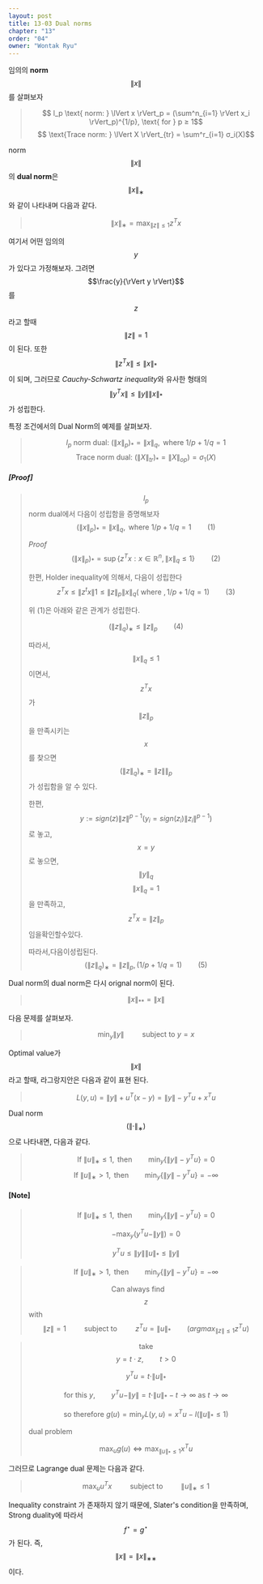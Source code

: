 ```yaml
---
layout: post
title: 13-03 Dual norms
chapter: "13"
order: "04"
owner: "Wontak Ryu"
---
```


임의의 **norm** $$\| x \|$$를 살펴보자

> $$ l_p \text{ norm: } \lVert x \rVert_p = (\sum^n_{i=1} \rVert x_i \rVert_p)^{1/p}, \text{ for } p ≥ 1$$
> $$ \text{Trace norm: } \lVert X \rVert_{tr} = \sum^r_{i=1} σ_i(X)$$


norm $$\lVert x \rVert$$의 **dual norm**은 $$\lVert x \rVert_{∗}$$와 같이 나타내며 다음과 같다.
 >$$\lVert x \rVert_{∗} = \max_{\lVert z \rVert ≤1} z^Tx$$

   
여기서 어떤 임의의 $$y$$가 있다고 가정해보자. 그려면 $$\frac{y}{\rVert y \rVert}$$를 $$z$$라고 할때 $$\rVert z \rVert = 1$$이 된다. 또한 $$\rVert z^Tx \rVert \le \rVert x \rVert_{*} $$이 되며,
그러므로 *Cauchy-Schwartz inequality*와 유사한 형태의 $$ \rVert y^Tx \rVert \le \rVert y \rVert \rVert x \rVert_{*} $$가 성립한다.


특정 조건에서의 Dual Norm의 예제를 살펴보자.
> $$ l_p \text{ norm dual: } (\lVert x \rVert_p)_{*} = \lVert x \rVert_{q}, \text{ where } 1/p + 1/q = 1$$
> $$ \text{Trace norm dual: } (\lVert X \rVert_{tr})_{*} = \lVert X \rVert_{op}) = σ_1(X)$$

##### [Proof]
> $$ l_p$$ norm dual에서 다음이 성립함을 증명해보자
> $$(\lVert x \rVert_p)_{*} = \lVert x \rVert_{q}, \text{ where } 1/p + 1/q = 1 \qquad \text{(1)}$$
> 
> *Proof* 
> $$ (\lVert x \rVert_p)_{*} = \sup \{ z^Tx : x \in \mathbb{R}^n, \rVert x \rVert_q \le 1 \} \qquad  \text{(2)}$$
> 
> 한편, Holder inequality에 의해서, 다음이 성립한다
> $$z^T x ≤ \rVert z^tx \rVert 1 ≤ \rVert z \rVert_p \rVert x \rVert_q (\text{ where }, 1/p + 1/q = 1)\qquad \text{(3)}$$ 
> 
> 위 (1)은 아래와 같은 관계가 성립한다.
> 
> $$(\rVert z \rVert_q)_∗ ≤  \rVert z \rVert_p\qquad \text{(4)}$$
> 
> 따라서, $$\rVert x \rVert_q ≤ 1$$ 이면서,  $$z^Tx$$가 $$\rVert z \rVert_p$$ 을 만족시키는 $$x$$를 찾으면 $$(\rVert z \rVert_q)_∗ = \rVert z \rVert\rVert_p$$ 가 성립함을 알 수 있다.
> 
> 한편, $$y := sign(z) \rVert z\rVert^{p−1} \left( y_i = sign(z_i)\rVert z_i\rVert^{p−1} \right)$$로 놓고, $$x = y$$ 로 놓으면, $$\rVert y \rVert_q$$
> $$\rVert x \rVert_q =1$$을 만족하고, $$z^Tx = \rVert z \rVert_p$$ 임을확인할수있다.
> 
> 따라서,다음이성립된다.
> $$( \rVert z \rVert_ q)_∗ = \rVert z \rVert_p, (1/p+1/q=1)\qquad \text{(5)}$$


Dual norm의 dual norm은 다시 orignal norm이 된다.
> $$\lVert x \rVert_{**} = \lVert x \rVert$$


다음 문제를 살펴보자.
> $$ \min_y \lVert y \rVert \qquad \text{ subject to } y = x$$

Optimal value가 $$\rVert x \rVert$$ 라고 할때, 라그랑지안은 다음과 같이 표현 된다.

> $$L(y,u) = \rVert y \rVert+ u^T(x−y) = \rVert y \rVert − y^Tu + x^Tu$$

Dual norm $$(\lVert · \rVert_{∗})$$으로 나타내면, 다음과 같다.
> $$ \text{If } \rVert u \rVert_{∗} ≤ 1,\text{ then}  \qquad \min_y \{ \rVert y \rVert − y^Tu \} = 0 $$
> $$ \text{If } \rVert u \rVert_{∗} > 1, \text{ then}  \qquad \min_y \{ \rVert y \rVert − y^Tu \} = −∞ $$

#### [Note]
> $$ \text{If } \rVert u \rVert_{∗} ≤ 1, \text{ then}  \qquad \min_y \{ \rVert y \rVert − y^Tu \} = 0 $$
> 
> $$- \max_y (y^Tu - \rVert y \rVert ) = 0$$
> 
> $$y^Tu \le \rVert y \rVert \rVert u \rVert_* \le \rVert y \rVert $$

> $$ \text{If } \rVert u \rVert_{∗} > 1, \text{ then}  \qquad \min_y \{ \rVert y \rVert − y^Tu \} = −∞ $$
> 
> $$\text{Can always find} \qquad $$ $$z$$  with $$\rVert z \rVert = 1 \qquad \text{ subject to }\qquad z^Tu = \rVert u \rVert_{*} \qquad ( argmax_{\rVert z \rVert \le 1}  z^Tu )$$

> $$ \text{take} $$ $$y = t \cdot z, \qquad t > 0 $$
> 
> $$ y^Tu = t \cdot \rVert u \rVert_{*} $$
> 
> $$ \text{ for this } y, \qquad y^Tu - \rVert y \rVert = t \cdot \rVert u \rVert_{*} - t \rightarrow ∞ \text{ as } t \rightarrow ∞ $$
> 
> $$ \text{ so therefore }  g(u) = \min_y L(y, u) = x^Tu - I(\rVert u \rVert_{*} \le 1)$$
> 
> dual problem
> 
> $$\max_u g(u) \iff \max_{\rVert u \rVert_{*} \le 1} x^Tu$$
 



그러므로 Lagrange dual 문제는 다음과 같다.

> $$ \max_u u^Tx \qquad \text{ subject to }\qquad \rVert u \rVert_{∗} ≤ 1$$
 
Inequality constraint 가 존재하지 않기 때문에, Slater's condition을 만족하며, Strong duality에 따라서 $$f^{\star} = g^{\star}$$가 된다.
즉, $$\rVert x \rVert = \rVert x \rVert_{∗∗}$$ 이다. 
